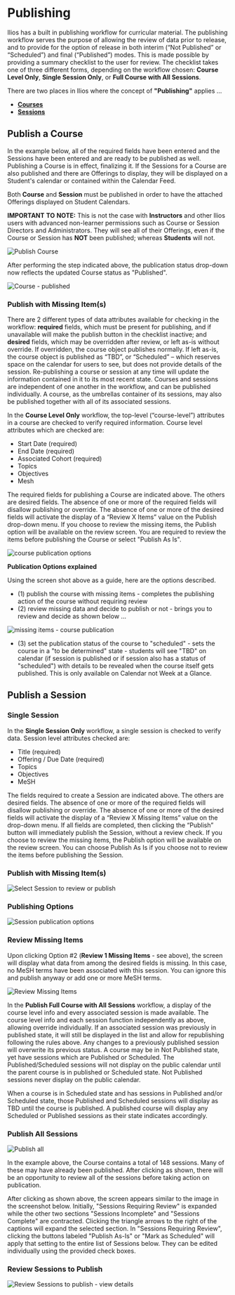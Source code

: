 # Publishing

Ilios has a built in publishing workflow for curricular material. The publishing workflow serves the purpose of allowing the review of data prior to release, and to provide for the option of release in both interim (“Not Published” or “Scheduled”) and final (“Published”) modes. This is made possible by providing a summary checklist to the user for review. The checklist takes one of three different forms, depending on the workflow chosen: **Course Level Only**, **Single Session Only**, or **Full Course with All Sessions**.

There are two places in Ilios where the concept of **"Publishing"** applies ...

* [**Courses**](https://iliosproject.gitbook.io/ilios-user-guide/courses-and-sessions/courses)
* [**Sessions**](https://iliosproject.gitbook.io/ilios-user-guide/courses-and-sessions/sessions)

## Publish a Course

In the example below, all of the required fields have been entered and the Sessions have been entered and are ready to be published as well. Publishing a Course is in effect, finalizing it. If the Sessions for a Course are also published and there are Offerings to display, they will be displayed on a Student's calendar or contained within the Calendar Feed.

Both **Course** and **Session** must be published in order to have the attached Offerings displayed on Student Calendars.

**IMPORTANT** **TO** **NOTE:** This is not the case with **Instructors** and other Ilios users with advanced non-learner permissions such as Course or Session Directors and Administrators. They will see all of their Offerings, even if the Course or Session has **NOT** been published; whereas **Students** will not.

![Publish Course](../images/publishing/publish_course.png)

After performing the step indicated above, the publication status drop-down now reflects the updated Course status as "Published".

![Course - published](../images/publishing/course_published.png)

### Publish with Missing Item(s)

There are 2 different types of data attributes available for checking in the workflow: **required** fields, which must be present for publishing, and if unavailable will make the publish button in the checklist inactive; and **desired** fields, which may be overridden after review, or left as-is without override. If overridden, the course object publishes normally. If left as-is, the course object is published as “TBD”, or “Scheduled” – which reserves space on the calendar for users to see, but does not provide details of the session. Re-publishing a course or session at any time will update the information contained in it to its most recent state. Courses and sessions are independent of one another in the workflow, and can be published individually. A course, as the umbrellas container of its sessions, may also be published together with all of its associated sessions.

In the **Course Level Only** workflow, the top-level (“course-level”) attributes in a course are checked to verify required information. Course level attributes which are checked are:

* Start Date (required)
* End Date (required)
* Associated Cohort (required)
* Topics
* Objectives
* Mesh

The required fields for publishing a Course are indicated above. The others are desired fields. The absence of one or more of the required fields will disallow publishing or override. The absence of one or more of the desired fields will activate the display of a “Review X Items” value on the Publish drop-down menu. If you choose to review the missing items, the Publish option will be available on the review screen. You are required to review the items before publishing the Course or select "Publish As Is".

![course publication options](../images/publishing/course_publication_options.png)

**Publication Options explained**

Using the screen shot above as a guide, here are the options described.

* (1) publish the course with missing items - completes the publishing action of the course without requiring review
* (2) review missing data and decide to publish or not - brings you to review and decide as shown below ...

![missing items - course publication](../images/publishing/review_missing_crs_pub_data.png)

* (3) set the publication status of the course to "scheduled" - sets the course in a "to be determined" state - students will see "TBD" on calendar (if session is published or if session also has a status of "scheduled") with details to be revealed when the course itself gets published. This is only available on Calendar not Week at a Glance.

## Publish a Session

### Single Session

In the **Single Session Only** workflow, a single session is checked to verify data. Session level attributes checked are:

* Title (required)
* Offering / Due Date (required)
* Topics
* Objectives
* MeSH

The fields required to create a Session are indicated above. The others are desired fields. The absence of one or more of the required fields will disallow publishing or override. The absence of one or more of the desired fields will activate the display of a “Review X Missing Items” value on the drop-down menu. If all fields are completed, then clicking the “Publish” button will immediately publish the Session, without a review check. If you choose to review the missing items, the Publish option will be available on the review screen. You can choose Publish As Is if you choose not to review the items before publishing the Session.

### Publish with Missing Item(s)

![Select Session to review or publish](../images/publishing/select_session_with_missing.png)

### Publishing Options

![Session publication options](../images/publishing/publishing_options.png)

### Review Missing Items

Upon clicking Option #2 (**Review 1 Missing Items** - see above), the screen will display what data from among the desired fields is missing. In this case, no MeSH terms have been associated with this session. You can ignore this and publish anyway or add one or more MeSH terms.

![Review Missing Items](../images/publishing/missing_MeSH.png)

In the **Publish Full Course with All Sessions** workflow, a display of the course level info and every associated session is made available. The course level info and each session function independently as above, allowing override individually. If an associated session was previously in published state, it will still be displayed in the list and allow for republishing following the rules above. Any changes to a previously published session will overwrite its previous status. A course may be in Not Published state, yet have sessions which are Published or Scheduled. The Published/Scheduled sessions will not display on the public calendar until the parent course is in published or Scheduled state. Not Published sessions never display on the public calendar.

When a course is in Scheduled state and has sessions in Published and/or Scheduled state, those Published and Scheduled sessions will display as TBD until the course is published. A published course will display any Scheduled or Published sessions as their state indicates accordingly.

### Publish All Sessions

![Publish all](../images/publishing/publish_all.png)

In the example above, the Course contains a total of 148 sessions. Many of these may have already been published. After clicking as shown, there will be an opportunity to review all of the sessions before taking action on publication.

After clicking as shown above, the screen appears similar to the image in the screenshot below. Initially, "Sessions Requiring Review" is expanded while the other two sections "Sessions Incomplete" and "Sessions Complete" are contracted. Clicking the triangle arrows to the right of the captions will expand the selected section. In "Sessions Requiring Review", clicking the buttons labeled "Publish As-Is" or "Mark as Scheduled" will apply that setting to the entire list of Sessions below. They can be edited individually using the provided check boxes.

### Review Sessions to Publish

![Review Sessions to publish - view details](../images/publishing/publish_all_options.png)
